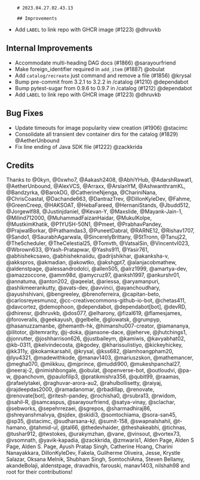         # 2023.04.27.02.43.13

        ## Improvements

- Add `LABEL` to link repo with GHCR image (#1223) @dhruvkb

## Internal Improvements

- Accommodate multi-heading DAG docs (#1866) @sarayourfriend
- Make foreign_identifier required in `add_item` (#1887) @obulat
- Add `catalog/recreate` just command and remove a file (#1856) @krysal
- Bump pre-commit from 3.2.1 to 3.2.2 in /catalog (#1210) @dependabot
- Bump pytest-sugar from 0.9.6 to 0.9.7 in /catalog (#1212) @dependabot
- Add `LABEL` to link repo with GHCR image (#1223) @dhruvkb

## Bug Fixes

- Update timeouts for image popularity view creation (#1906) @stacimc
- Consolidate all transient dev container dirs for the catalog (#1829)
  @AetherUnbound
- Fix line ending of Java SDK file (#1222) @zackkrida

## Credits

Thanks to @0kyn, @0xwho7, @Aakash2408, @AbhiYHub, @AdarshRawat1, @AetherUnbound,
@AlexVCS, @Arraxx, @ArslanYM, @AshwanthramKL, @Bandzyrka, @BarokDG,
@CatherineNjenga, @ChariniNana, @ChrisCoastal, @Dachande663, @DantrazTrev,
@DillonKyleDev, @Fahme, @GreenCreep, @HAKSOAT, @HebaFareed, @HernaniStands,
@Jbudd512, @Jorgewlf88, @Justinjdaniel, @Kevan-Y, @Maxslide, @Mayank-Jain-1,
@Milind712000, @MuhammadFaizanHaidar, @MukulKolpe, @MustkimKhatik, @P1YU5H-50N1,
@Pmeet, @PrabhavPandey, @PrajwalBorkar, @Prathamdas3, @PuneetDabral, @RARNE12,
@Rishav1707, @Sando1, @SaurabhAgarwala, @SincerelyBrittany, @StTronn, @Tanuj22,
@The5cheduler, @TheCelestial25, @Tomvth, @VatsalSin, @VincentvI023, @Wbrown633,
@Yash-Pratapwar, @Yashs911, @Yasir761, @abhishekcsawo, @abhisheknaiidu,
@adrijshikhar, @akanksha-v, @akkspros, @akmadian, @akowtko, @akshgpt7,
@alanjacobmathew, @aldenstpage, @alessandrodolci, @allen505, @alrz1999,
@amartya-dev, @amazzoccone, @amm98d, @amycruz97, @anksh1997, @ankurshr01,
@annatuma, @anton202, @aqeelat, @ariessa, @aryamanpuri, @ashikmeerankutty,
@avats-dev, @avvinci, @ayanchoudhary, @ayushshivani, @bengreeley,
@brenoferreira, @capitan-beto, @carlosreyesmunoz,
@cc-creativecommons-github-io-bot, @chetas411, @davcortez, @demophoon,
@dependabot, @dependabot[bot], @devRD, @dhirensr, @dhruvkb, @dos077, @elharony,
@fizal619, @flamesjames, @foroveralls, @geekayush, @gelbelle, @glowatsk,
@grumpyp, @hasanuzzamanbe, @hemanth-hk, @himanshu007-creator, @iamananya,
@ilitotor, @itemrarity, @j-doka, @jansone-dace, @jeherve, @jhutchings1,
@jonrutter, @joshharrison626, @justbaileym, @kamiwis, @kavyabhat02, @kb-0311,
@kelvindecosta, @kgodey, @kharissulistiyo, @kickeyhickey, @kk311y,
@kokamkarsahil, @krysal, @kss682, @lamhoangpham20, @lyu4321, @madewithkode,
@manav1403, @mariuszskon, @mathemancer, @megha070, @miikkuu, @mjprince,
@muddi900, @mukeshpanchal27, @neeraj-2, @nimishbongale, @obulat, @openverse-bot,
@outloudvi, @pa-w, @panchovm, @paulofilip3, @pratikmishra356, @qubit99, @raamas,
@rafaelytakei, @raghuvar-arora-au2, @rahulbollisetty, @raiyaj, @rajdeepdas2000,
@ramadanomar, @rbadillap, @renovate, @renovate[bot], @ritesh-pandey, @rochisha0,
@rsubra13, @rwidom, @sahil-R, @samcaspus, @sarayourfriend, @satya-vinay,
@sclachar, @sebworks, @sepehrrezaei, @sgrepos, @sharmadhiraj86,
@shreyanshmalvya, @sjdex, @skidi3, @somtochiama, @sora-san45, @sp35, @stacimc,
@sudharsana-kjl, @sumit-158, @swapnalshahil, @t-hamano, @tahmid-ul, @tal66,
@thedevhaider, @theshakeabhi, @tichnas, @tushar912, @twstokes, @urakymzhan,
@vane, @vinsout, @vortex73, @vsomnath, @yavik-kapadia, @zackkrida, @zmwaris1,
Alden Page, Alden S Page, Alden S. Page, Ayush Pratap Singh, Catherine Hoang,
Charini Nanayakkara, DillonKyleDev, Fakela, Guilherme Oliveira, Jesse, Krystle
Salazar, Oksana Melnik, Shubham Singh, SomtochiAma, Steven Bellamy,
akandeBolaji, aldenstpage, dravadhis, farouski, manav1403, nilshah98 and root
for their contributions!
